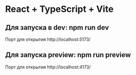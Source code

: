 # React + TypeScript + Vite

## Для запуска в dev: npm run dev
Порт для открытия
http://localhost:5173/



## Для запуска preview: npm run preview
Порт для открытия
http://localhost:4173/

